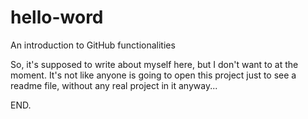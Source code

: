 # hello-word
An introduction to GitHub functionalities

So, it's supposed to write about myself here, but I don't want to at the moment.
It's not like anyone is going to open this project just to see a readme file, without any real project in it anyway...

END.
